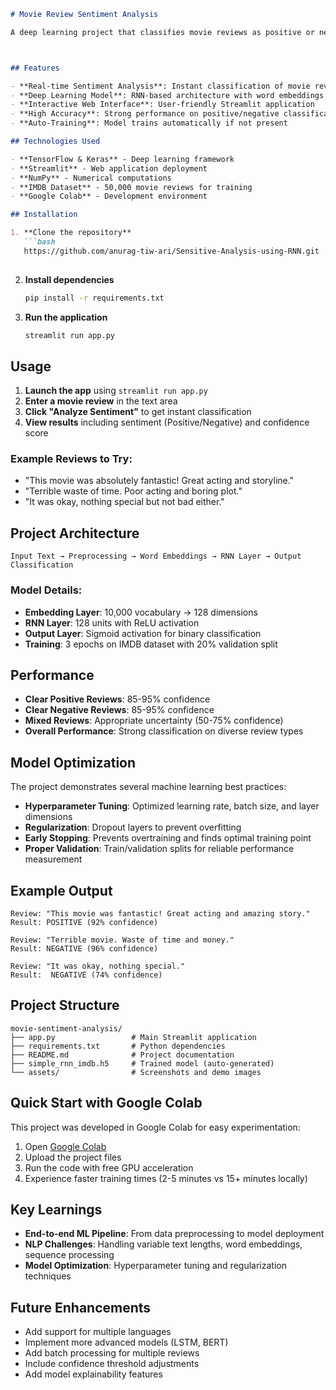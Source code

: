 ``` markdown
# Movie Review Sentiment Analysis

A deep learning project that classifies movie reviews as positive or negative using Recurrent Neural Networks (RNN). Built with TensorFlow, Keras, and Streamlit.



## Features

- **Real-time Sentiment Analysis**: Instant classification of movie reviews  
- **Deep Learning Model**: RNN-based architecture with word embeddings  
- **Interactive Web Interface**: User-friendly Streamlit application  
- **High Accuracy**: Strong performance on positive/negative classification  
- **Auto-Training**: Model trains automatically if not present  

## Technologies Used

- **TensorFlow & Keras** - Deep learning framework  
- **Streamlit** - Web application deployment  
- **NumPy** - Numerical computations  
- **IMDB Dataset** - 50,000 movie reviews for training  
- **Google Colab** - Development environment  

## Installation

1. **Clone the repository**
   ```bash
   https://github.com/anurag-tiw-ari/Sensitive-Analysis-using-RNN.git
   
````

2. **Install dependencies**

   ```bash
   pip install -r requirements.txt
   ```

3. **Run the application**

   ```bash
   streamlit run app.py
   ```

##  Usage

1. **Launch the app** using `streamlit run app.py`
2. **Enter a movie review** in the text area
3. **Click "Analyze Sentiment"** to get instant classification
4. **View results** including sentiment (Positive/Negative) and confidence score

### Example Reviews to Try:

* "This movie was absolutely fantastic! Great acting and storyline."
* "Terrible waste of time. Poor acting and boring plot."
* "It was okay, nothing special but not bad either."

##  Project Architecture

```
Input Text → Preprocessing → Word Embeddings → RNN Layer → Output Classification
```

### Model Details:

* **Embedding Layer**: 10,000 vocabulary → 128 dimensions
* **RNN Layer**: 128 units with ReLU activation
* **Output Layer**: Sigmoid activation for binary classification
* **Training**: 3 epochs on IMDB dataset with 20% validation split

## Performance

* **Clear Positive Reviews**: 85-95% confidence
* **Clear Negative Reviews**: 85-95% confidence
* **Mixed Reviews**: Appropriate uncertainty (50-75% confidence)
* **Overall Performance**: Strong classification on diverse review types

## Model Optimization

The project demonstrates several machine learning best practices:

* **Hyperparameter Tuning**: Optimized learning rate, batch size, and layer dimensions
* **Regularization**: Dropout layers to prevent overfitting
* **Early Stopping**: Prevents overtraining and finds optimal training point
* **Proper Validation**: Train/validation splits for reliable performance measurement

##  Example Output

```
Review: "This movie was fantastic! Great acting and amazing story."
Result: POSITIVE (92% confidence)

Review: "Terrible movie. Waste of time and money."
Result: NEGATIVE (96% confidence)

Review: "It was okay, nothing special."
Result:  NEGATIVE (74% confidence)
```

##  Project Structure

```
movie-sentiment-analysis/
├── app.py                 # Main Streamlit application
├── requirements.txt       # Python dependencies
├── README.md              # Project documentation
├── simple_rnn_imdb.h5     # Trained model (auto-generated)
└── assets/                # Screenshots and demo images
```

##  Quick Start with Google Colab

This project was developed in Google Colab for easy experimentation:

1. Open [Google Colab](https://colab.research.google.com/)
2. Upload the project files
3. Run the code with free GPU acceleration
4. Experience faster training times (2-5 minutes vs 15+ minutes locally)

## Key Learnings

* **End-to-end ML Pipeline**: From data preprocessing to model deployment
* **NLP Challenges**: Handling variable text lengths, word embeddings, sequence processing
* **Model Optimization**: Hyperparameter tuning and regularization techniques



## Future Enhancements

* Add support for multiple languages
* Implement more advanced models (LSTM, BERT)
* Add batch processing for multiple reviews
* Include confidence threshold adjustments
* Add model explainability features

